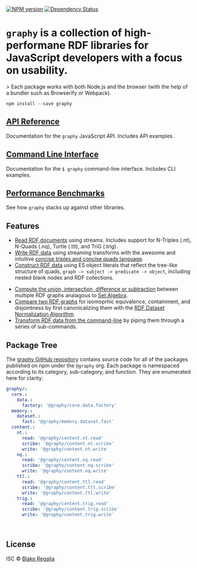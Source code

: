 
[![NPM version][npm-image]][npm-url] [![Dependency Status][daviddm-image]][daviddm-url] 

<h1>
  <code class="super-graphy">graphy</code> is a collection of <b>high-performane</b> RDF libraries for JavaScript developers with a focus on usability.
</h1>
> Each package works with both Node.js and the browser (with the help of a bundler such as Browserify or Webpack).

<code>npm install --save graphy</code>
<br />

## [API Reference](api)
<div class="larger">
  Documentation for the <code>graphy</code> JavaScript API. Includes API examples.
</div>

## [Command Line Interface](cli)
<div class="larger">
  Documentation for the <code>$ graphy</code> command-line interface. Includes CLI examples.
</div>

## [Performance Benchmarks](https://github.com/blake-regalia/graphy.js/tree/master/perf)
<div class="larger">
  See how <code>graphy</code> stacks up against other libraries.
</div>

## Features
 - [Read RDF documents](content.textual#verb_read) using streams. Includes support for N-Triples (.nt), N-Quads (.nq), Turtle (.ttl), and TriG (.trig).
 - [Write RDF data](content.textual#verb_write) using streaming transforms with the awesome and intuitive [concise triples and concise quads language](concise).
 - [Construct RDF data](concise#hash_c3) using ES object literals that reflect the tree-like structure of quads, `graph -> subject -> predicate -> object`, including nested blank nodes and RDF collections.
<!-- - [High-performance](#performance) document readers. -->
 - [Compute the union, intersection, difference or subtraction](memory.dataset.fast) between multiple RDF graphs analagous to [Set Algebra](https://en.wikipedia.org/wiki/Algebra_of_sets).
 - [Compare two RDF graphs](memory.dataset.fast#method_canonicalize) for isomoprhic equivalence, containment, and disjointness by first canonicalizing them with the [RDF Dataset Normalization Algorithm](https://json-ld.github.io/normalization/spec/).
 - [Transform RDF data from the command-line](cli) by piping them through a series of sub-commands.


## Package Tree
<div class="larger">
  The <a href="https://github.com/blake-regalia/graphy.js">graphy GitHub repository</a> contains source code for all of the packages published on npm under the <code>@graphy</code> org. Each package is namespaced according to its category, sub-category, and function. They are enumerated here for clarity:
</div>

```yaml
graphy/:
  core.:
    data.:
      factory: '@graphy/core.data.factory'
  memory.:
    dataset.:
      fast: '@graphy/memory.dataset.fast'
  content.:
    nt.:
      read: '@graphy/content.nt.read'
      scribe: '@graphy/content.nt.scribe'
      write: '@graphy/content.nt.write'
    nq.:
      read: '@graphy/content.nq.read'
      scribe: '@graphy/content.nq.scribe'
      write: '@graphy/content.nq.write'
    ttl.:
      read: '@graphy/content.ttl.read'
      scribe: '@graphy/content.ttl.scribe'
      write: '@graphy/content.ttl.write'
    trig.:
      read: '@graphy/content.trig.read'
      scribe: '@graphy/content.trig.scribe'
      write: '@graphy/content.trig.write'
```

<br />



## License

ISC © [Blake Regalia]()


[npm-image]: https://badge.fury.io/js/graphy.svg
[npm-url]: https://npmjs.org/package/graphy
<!-- [travis-image]: https://travis-ci.org/blake-regalia/graphy.js.svg?branch=master -->
<!-- [travis-url]: https://travis-ci.org/blake-regalia/graphy.js -->
[daviddm-image]: https://david-dm.org/blake-regalia/graphy.js.svg?theme=shields.io
[daviddm-url]: https://david-dm.org/blake-regalia/graphy.js


<style>
  section h2 {
    margin-bottom: 6pt;
  }
</style>